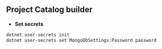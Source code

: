 ## Project Catalog builder


- **Set secrets**
```sh
dotnet user-secrets init
dotnet user-secrets set MongoDbSettings:Password password
```